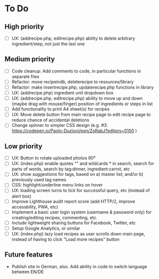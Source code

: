 # To Do

## High priority
- [ ] UX: (addrecipe.php, editrecipe.php) ability to delete arbitrary ingredient/step, not just the last one

## Medium priority
- [ ] Code cleanup: Add comments to code, in particular functions in separate files
- [ ] Refactor: move recipeindb, deleterecipe to resources/library
- [ ] Refactor: make insertrecipe.php, updaterecipe.php functions in library
- [ ] UX: (addrecipe.php) ingredient unit dropdown box
- [ ] UX: (addrecipe.php, editrecipe.php) ability to move up and down (maybe drag with mouse/finger) position of ingredients or steps in list
- [ ] Add functionality to print A4 sheet(s) for recipes
- [ ] UX: Move delete button from main recipe page to edit recipe page to reduce chance of accidental deletions
- [ ] Change spinner to simpler CSS design (e.g. #3: https://codepen.io/Paolo-Duzioni/pen/ZoRabJ?editors=0100 )

## Low priority
- [ ] UX: Button to rotate uploaded photos 90°
- [ ] UX: (index.php) enable quotes "" and wildcards * in search, search for parts of words, search by tag:dinner, ingredient:carrot, etc
- [ ] UX: show suggestions for tags, based on a) master list; and/or b) previously used tag names
- [ ] CSS: highlight/underline menu links on hover
- [ ] UX: loading screen turns to tick for successful query, etc (instead of alert box)
- [ ] Improve Lighthouse audit report score (add HTTP/2, improve accessbility, PWA, etc)
- [ ] Implement a basic user login system (username & password only) for creating/editing recipes, commenting, etc.
- [ ] Include lightweight sharing buttons for Facebook, Twitter, etc
- [ ] Setup Google Analytics, or similar
- [ ] UX: (index.php) lazy load recipes as user scrolls down main page, instead of having to click "Load more recipes" button

## Future features
- Publish site in German, also. Add ability in code to switch language between EN/DE
